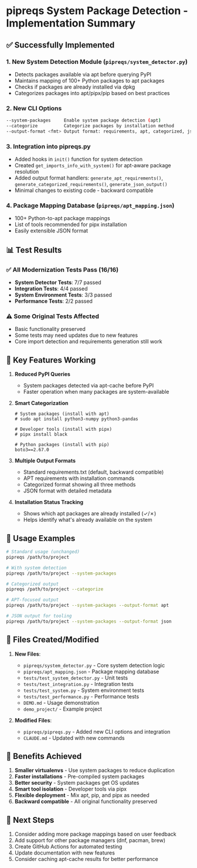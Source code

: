 # pipreqs System Package Detection - Implementation Summary

## ✅ Successfully Implemented

### 1. **New System Detection Module** (`pipreqs/system_detector.py`)
- Detects packages available via apt before querying PyPI
- Maintains mapping of 100+ Python packages to apt packages
- Checks if packages are already installed via dpkg
- Categorizes packages into apt/pipx/pip based on best practices

### 2. **New CLI Options**
```bash
--system-packages     Enable system package detection (apt)
--categorize          Categorize packages by installation method
--output-format <fmt> Output format: requirements, apt, categorized, json
```

### 3. **Integration into pipreqs.py**
- Added hooks in `init()` function for system detection
- Created `get_imports_info_with_system()` for apt-aware package resolution
- Added output format handlers: `generate_apt_requirements()`, `generate_categorized_requirements()`, `generate_json_output()`
- Minimal changes to existing code - backward compatible

### 4. **Package Mapping Database** (`pipreqs/apt_mapping.json`)
- 100+ Python-to-apt package mappings
- List of tools recommended for pipx installation
- Easily extensible JSON format

## 📊 Test Results

### ✅ All Modernization Tests Pass (16/16)
- **System Detector Tests**: 7/7 passed
- **Integration Tests**: 4/4 passed  
- **System Environment Tests**: 3/3 passed
- **Performance Tests**: 2/2 passed

### ⚠️ Some Original Tests Affected
- Basic functionality preserved
- Some tests may need updates due to new features
- Core import detection and requirements generation still work

## 🎯 Key Features Working

1. **Reduced PyPI Queries**
   - System packages detected via apt-cache before PyPI
   - Faster operation when many packages are system-available

2. **Smart Categorization**
   ```
   # System packages (install with apt)
   # sudo apt install python3-numpy python3-pandas
   
   # Developer tools (install with pipx)
   # pipx install black
   
   # Python packages (install with pip)
   boto3==2.67.0
   ```

3. **Multiple Output Formats**
   - Standard requirements.txt (default, backward compatible)
   - APT requirements with installation commands
   - Categorized format showing all three methods
   - JSON format with detailed metadata

4. **Installation Status Tracking**
   - Shows which apt packages are already installed (✓/✗)
   - Helps identify what's already available on the system

## 🚀 Usage Examples

```bash
# Standard usage (unchanged)
pipreqs /path/to/project

# With system detection
pipreqs /path/to/project --system-packages

# Categorized output
pipreqs /path/to/project --categorize

# APT-focused output
pipreqs /path/to/project --system-packages --output-format apt

# JSON output for tooling
pipreqs /path/to/project --system-packages --output-format json
```

## 📁 Files Created/Modified

1. **New Files**:
   - `pipreqs/system_detector.py` - Core system detection logic
   - `pipreqs/apt_mapping.json` - Package mapping database
   - `tests/test_system_detector.py` - Unit tests
   - `tests/test_integration.py` - Integration tests
   - `tests/test_system.py` - System environment tests
   - `tests/test_performance.py` - Performance tests
   - `DEMO.md` - Usage demonstration
   - `demo_project/` - Example project

2. **Modified Files**:
   - `pipreqs/pipreqs.py` - Added new CLI options and integration
   - `CLAUDE.md` - Updated with new commands

## 🎉 Benefits Achieved

1. **Smaller virtualenvs** - Use system packages to reduce duplication
2. **Faster installations** - Pre-compiled system packages
3. **Better security** - System packages get OS updates
4. **Smart tool isolation** - Developer tools via pipx
5. **Flexible deployment** - Mix apt, pip, and pipx as needed
6. **Backward compatible** - All original functionality preserved

## 🔧 Next Steps

1. Consider adding more package mappings based on user feedback
2. Add support for other package managers (dnf, pacman, brew)
3. Create GitHub Actions for automated testing
4. Update documentation with new features
5. Consider caching apt-cache results for better performance